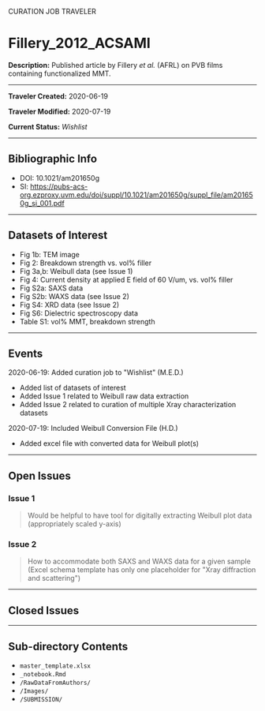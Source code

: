CURATION JOB TRAVELER

# Fillery_2012_ACSAMI

**Description:** Published article by Fillery *et al.* (AFRL) on PVB films containing functionalized MMT.

---

**Traveler Created:** 2020-06-19

**Traveler Modified:** 2020-07-19

**Current Status:** *Wishlist*

---

## Bibliographic Info

* DOI: 10.1021/am201650g
* SI: https://pubs-acs-org.ezproxy.uvm.edu/doi/suppl/10.1021/am201650g/suppl_file/am201650g_si_001.pdf

---

## Datasets of Interest

* Fig 1b: TEM image
* Fig 2: Breakdown strength vs. vol% filler
* Fig 3a,b: Weibull data (see Issue 1)
* Fig 4: Current density at applied E field of 60 V/um, vs. vol% filler
* Fig S2a: SAXS data
* Fig S2b: WAXS data (see Issue 2)
* Fig S4: XRD data (see Issue 2)
* Fig S6: Dielectric spectroscopy data
* Table S1: vol% MMT, breakdown strength

---

## Events

2020-06-19: Added curation job to "Wishlist" (M.E.D.)
* Added list of datasets of interest
* Added Issue 1 related to Weibull raw data extraction
* Added Issue 2 related to curation of multiple Xray characterization datasets

2020-07-19: Included Weibull Conversion File (H.D.)
* Added excel file with converted data for Weibull plot(s)


---

## Open Issues

### Issue 1

> Would be helpful to have tool for digitally extracting Weibull plot data (appropriately scaled y-axis)

### Issue 2

> How to accommodate both SAXS and WAXS data for a given sample (Excel schema template has only one placeholder for "Xray diffraction and scattering")

---

## Closed Issues



---

## Sub-directory Contents

* `master_template.xlsx`
* `_notebook.Rmd`
* `/RawDataFromAuthors/`
* `/Images/`
* `/SUBMISSION/`
